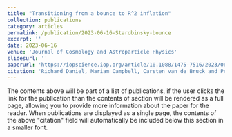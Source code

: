 ```yaml
---
title: "Transitioning from a bounce to R^2 inflation"
collection: publications
category: articles
permalink: /publication/2023-06-16-Starobinsky-bounce
excerpt: ''
date: 2023-06-16
venue: 'Journal of Cosmology and Astroparticle Physics'
slidesurl: ''
paperurl: 'https://iopscience.iop.org/article/10.1088/1475-7516/2023/06/030'
citation: 'Richard Daniel, Mariam Campbell, Carsten van de Bruck and Peter Dunsby. (2023). JCAP06(2023)030.'
---
```


The contents above will be part of a list of publications, if the user clicks the link for the publication than the contents of section will be rendered as a full page, allowing you to provide more information about the paper for the reader. When publications are displayed as a single page, the contents of the above "citation" field will automatically be included below this section in a smaller font.
